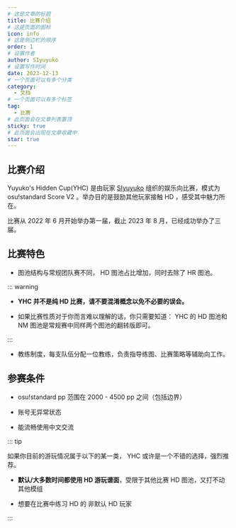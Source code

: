 ```yaml
---
# 这是文章的标题
title: 比赛介绍
# 这是页面的图标
icon: info
# 这是侧边栏的顺序
order: 1
# 设置作者
author: SIyuyuko
# 设置写作时间
date: 2023-12-13
# 一个页面可以有多个分类
category:
  - 文档
# 一个页面可以有多个标签
tag:
  - 比赛
# 此页面会在文章列表置顶
sticky: true
# 此页面会出现在文章收藏中
star: true
---
```


## 比赛介绍

Yuyuko's Hidden Cup(YHC) 是由玩家 [SIyuyuko](https://osu.ppy.sh/users/9794030) 组织的娱乐向比赛，模式为 osu!standard Score V2 。举办目的是鼓励其他玩家接触 HD ，感受其中魅力所在。

比赛从 2022 年 6 月开始举办第一届，截止 2023 年 8 月，已经成功举办了三届。

<!-- more -->

## 比赛特色

- 图池结构与常规团队赛不同， HD 图池占比增加，同时去除了 HR 图池。

::: warning

- **YHC 并不是纯 HD 比赛，请不要混淆概念以免不必要的误会。**

- 如果比赛性质对于你而言难以理解的话，你只需要知道： YHC 的 HD 图池和 NM 图池是常规赛中同样两个图池的翻转版即可。

:::

- 教练制度，每支队伍分配一位教练，负责指导练图、比赛策略等辅助向工作。

## 参赛条件

- osu!standard pp 范围在 2000 - 4500 pp 之间（包括边界）

- 账号无异常状态

- 能流畅使用中文交流

::: tip

如果你目前的游玩情况属于以下的某一类， YHC 或许是一个不错的选择，强烈推荐。

- **默认/大多数时间都使用 HD 游玩谱面**，受限于其他比赛 HD 图池，又打不动其他模组

- 想要在比赛中练习 HD 的 非默认 HD 玩家

:::
